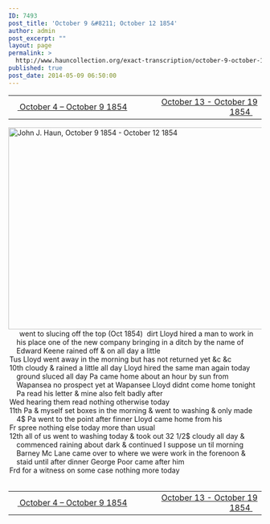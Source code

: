 ```yaml
---
ID: 7493
post_title: 'October 9 &#8211; October 12 1854'
author: admin
post_excerpt: ""
layout: page
permalink: >
  http://www.hauncollection.org/exact-transcription/october-9-october-12-1854/
published: true
post_date: 2014-05-09 06:50:00
---
```

<table style="width: 100%;" align="center">
<tbody>
<tr>
<td width="50%"><a title="October 4 – October 9 1854" href="http://www.hauncollection.org/version-2/version-ii-series-i/october-4-october-9-1854/"><img src="https://lh3.googleusercontent.com/-EFJpxxNiPNw/VqgtWBCZrMI/AAAAAAAAAFU/WfY4lPFWWkg/s800-Ic42/Soeb-Plain-Arrows-8-10px.png" alt="" width="10" height="10" /> October 4 – October 9 1854</a></td>
<td style="text-align: right;"><a title="October 13 – October 19 1854" href="http://www.hauncollection.org/version-2/version-ii-series-i/october-13-october-19-1854/"> October 13 - October 19 1854 <img src="https://lh3.googleusercontent.com/-67k0cYlpXHw/VqgtWKz1MXI/AAAAAAAAAFU/k9PW_Piyurk/s800-Ic42/Soeb-Plain-Arrows-5-10px.png" alt="" width="10" height="10" /></a></td>
</tr>
</tbody>
</table>
<a href="http://www.hauncollection.org/wp-content/uploads/John Haun/JJH_057_October 9 1854 - October 12 1854.JPG" target="_blank" rel="noopener"><img class="alignnone wp-image-2287 size-large" src="http://www.hauncollection.org/wp-content/uploads/John Haun/JJH_057_October 9 1854 - October 12 1854-1024x682.jpg" alt="John J. Haun, October 9 1854 - October 12 1854" width="604" height="402" /></a>
<div style="text-indent: -1em; padding-left: 16px;"><span style="color: #ffffff;">.</span>    went to slucing off the top (Oct 1854)  dirt Lloyd hired a man
to work in his place one of the new company bringing in a ditch
by the name of Edward Keene rained off &amp; on all day a little</div>
<div style="text-indent: -1em; padding-left: 16px;">Tus Lloyd went away in the morning but has not returned yet &amp;c &amp;c</div>
<div style="text-indent: -1em; padding-left: 16px;">10th cloudy &amp; rained a little all day Lloyd hired the same man again
today ground sluced all day Pa came home about an hour by sun
from Wapansea no prospect yet at Wapansee Lloyd didnt
come home tonight Pa read his letter &amp; mine also felt badly after</div>
<div style="text-indent: -1em; padding-left: 16px;">Wed hearing them read nothing otherwise today</div>
<div style="text-indent: -1em; padding-left: 16px;">11th Pa &amp; myself set boxes in the morning &amp; went to washing &amp; only
made 4$ Pa went to the point after finner Lloyd came home from his</div>
<div style="text-indent: -1em; padding-left: 16px;">Fr spree nothing else today more than usual</div>
<div style="text-indent: -1em; padding-left: 16px;">12th all of us went to washing today &amp; took out 32 1/2$ cloudy all
day &amp; commenced raining about dark &amp; continued I suppose un
til morning  Barney Mc Lane came over to where we were work in the
forenoon &amp; staid until after dinner George Poor came after him</div>
<div style="text-indent: -1em; padding-left: 16px;">Frd for a witness on some case nothing more today</div>
&nbsp;
<table style="width: 100%;" align="center">
<tbody>
<tr>
<td width="50%"><a title="October 4 – October 9 1854" href="http://www.hauncollection.org/version-2/version-ii-series-i/october-4-october-9-1854/"><img src="https://lh3.googleusercontent.com/-EFJpxxNiPNw/VqgtWBCZrMI/AAAAAAAAAFU/WfY4lPFWWkg/s800-Ic42/Soeb-Plain-Arrows-8-10px.png" alt="" width="10" height="10" /> October 4 – October 9 1854</a></td>
<td style="text-align: right;"><a title="October 13 – October 19 1854" href="http://www.hauncollection.org/version-2/version-ii-series-i/october-13-october-19-1854/"> October 13 - October 19 1854 <img src="https://lh3.googleusercontent.com/-67k0cYlpXHw/VqgtWKz1MXI/AAAAAAAAAFU/k9PW_Piyurk/s800-Ic42/Soeb-Plain-Arrows-5-10px.png" alt="" width="10" height="10" /></a></td>
</tr>
</tbody>
</table>